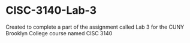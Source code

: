 # CISC-3140-Lab-3
Created to complete a part of the assignment called Lab 3 for the CUNY Brooklyn College course named CISC 3140
